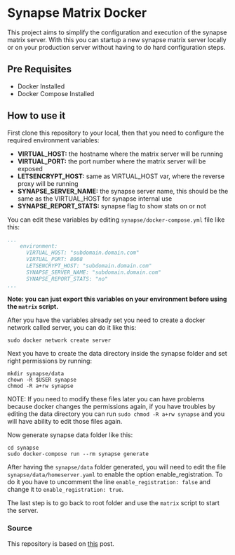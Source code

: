 # Synapse Matrix Docker

This project aims to simplify the configuration and execution of the synapse matrix server.
With this you can startup a new synapse matrix server locally or on your production server
without having to do hard configuration steps.

## Pre Requisites

- Docker Installed
- Docker Compose Installed

## How to use it

First clone this repository to your local, then that you need to configure the required environment variables:

- **VIRTUAL_HOST:** the hostname where the matrix server will be running
- **VIRTUAL_PORT:** the port number where the matrix server will be exposed
- **LETSENCRYPT_HOST:** same as VIRTUAL_HOST var, where the reverse proxy will be running
- **SYNAPSE_SERVER_NAME:** the synapse server name, this should be the same as the VIRTUAL_HOST for synapse internal use
- **SYNAPSE_REPORT_STATS:** synapse flag to show stats on or not

You can edit these variables by editing `synapse/docker-compose.yml` file like this:
```yaml
...
    environment:
      VIRTUAL_HOST: "subdomain.domain.com"
      VIRTUAL_PORT: 8008
      LETSENCRYPT_HOST: "subdomain.domain.com"
      SYNAPSE_SERVER_NAME: "subdomain.domain.com"
      SYNAPSE_REPORT_STATS: "no"
...
```

**Note: you can just export this variables on your environment before using the `matrix` script.**

After you have the variables already set you need to create a docker network called server, you can do it like this:

```
sudo docker network create server
```

Next you have to create the data directory inside the synapse folder and set right permissions by running:

```
mkdir synapse/data
chown -R $USER synapse
chmod -R a+rw synapse
```

NOTE: If you need to modify these files later you can have problems because docker changes the permissions again, if
you have troubles by editing the data directory you can run `sudo chmod -R a+rw synapse` and you will have ability to 
edit those files again.

Now generate synapse data folder like this:

```
cd synapse
sudo docker-compose run --rm synapse generate
```

After having the `synapse/data` folder generated, you will need to edit the file `synapse/data/homeserver.yaml` 
to enable the option enable_registration. To do it you have to uncomment the line `enable_registration: false`
and change it to `enable_registration: true`.

The last step is to go back to root folder and use the `matrix` script to start the server.

### Source
This repository is based on [this](https://linuxhandbook.com/install-matrix-synapse-docker/) post.